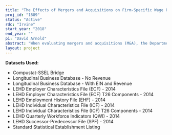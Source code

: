 ```yaml
---
title: "The Effects of Mergers and Acquisitions on Firm-Specific Wage Premiums"
proj_id: "1889"
status: "Active"
rdc: "Irvine"
start_year: "2018"
end_year: ""
pi: "David Arnold"
abstract: "When evaluating mergers and acquisitions (M&A), the Department of Justice and Federal Trade Commission focus entirely on consumer welfare. Efficiency gains through consolidation help consumers by decreasing prices, but anti-competitive behavior in the product market hurts consumers by increasing prices. While generally ignored, the same efficiency and competition concerns are relevant for labor markets. If M&A increases efficiency, wages may rise if the gains from efficiency are shared with workers. If M&A increases consolidation in the labor market, wages may fall due to decreased bargaining power for workers. This research uses data from the Longitudinal-Employer Household Dynamics program combined with a dataset of M&A from Thomson Reuters to document the impact of M&A on workers. In particular, we will document how the effect of M&A on wages differs by the level of concentration in the labor market in order to disentangle anti-competitive effects from efficiency effects. "
layout: project
---
```


**Datasets Used:**

  - Compustat-SSEL Bridge 
  - Longitudinal Business Database - No Revenue 
  - Longitudinal Business Database - With EIN and Revenue 
  - LEHD Employer Characteristics File (ECF) - 2014 
  - LEHD Employer Characteristics File (ECF) T26 Components - 2014 
  - LEHD Employment History File (EHF) - 2014 
  - LEHD Individual Characteristics File (ICF) - 2014 
  - LEHD Individual Characteristics File (ICF) T26 Components - 2014 
  - LEHD Quarterly Workforce Indicators (QWI) - 2014 
  - LEHD Successor-Predecessor File (SPF) - 2014 
  - Standard Statistical Establishment Listing 

